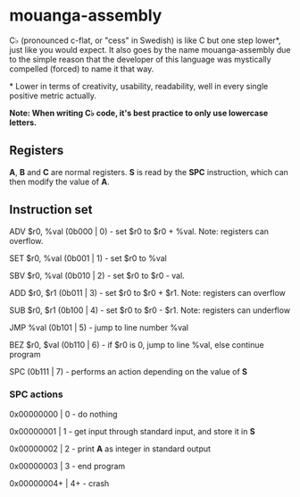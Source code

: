 # mouanga-assembly
C♭ (pronounced c-flat, or "cess" in Swedish) is like C but one step lower*, just like you would expect. It also goes by the name mouanga-assembly due to the simple reason that the developer of this language was mystically compelled (forced) to name it that way.

\* Lower in terms of creativity, usability, readability, well in every single positive metric actually.

**Note: When writing C♭ code, it's best practice to only use lowercase letters.**


## Registers



**A**, **B** and **C** are normal registers. **S** is read by the **SPC** instruction, which can then modify the value of **A**.

## Instruction set


ADV $r0, %val       (0b000 | 0) - set $r0 to $r0 + %val. Note: registers can overflow.

SET $r0, %val       (0b001 | 1) - set $r0 to %val

SBV $r0, %val        (0b010 | 2) - set $r0 to $r0 - val.

ADD $r0, $r1        (0b011 | 3) - set $r0 to $r0 + $r1. Note: registers can overflow

SUB $r0, $r1        (0b100 | 4) - set $r0 to $r0 - $r1. Note: registers can underflow

JMP %val             (0b101 | 5) - jump to line number %val

BEZ $r0, $val        (0b110 | 6) - if $r0 is 0, jump to line %val, else continue program

SPC                 (0b111 | 7) - performs an action depending on the value of **S**


### SPC actions


0x00000000  | 0  - do nothing

0x00000001  | 1  - get input through standard input, and store it in **S**

0x00000002  | 2  - print **A** as integer in standard output

0x00000003  | 3  - end program

0x00000004+ | 4+ - crash
